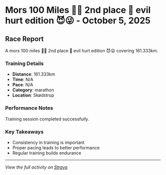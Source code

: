 # Mors 100 Miles 🏃‍♂️ 2nd place 🥈 evil hurt edition 😈😜 - October 5, 2025

## Race Report

A mors 100 miles 🏃‍♂️ 2nd place 🥈 evil hurt edition 😈😜 covering 161.333km.

### Training Details

- **Distance**: 161.333km
- **Time**: N/A
- **Pace**: N/A
- **Category**: marathon
- **Location**: Skødstrup

### Performance Notes

Training session completed successfully.

### Key Takeaways

- Consistency in training is important
- Proper pacing leads to better performance
- Regular training builds endurance

---

_View the full activity on [Strava](https://www.strava.com/activities/12353142777)_
